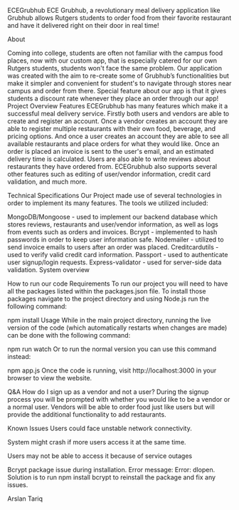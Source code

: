 ECEGrubhub
ECE Grubhub, a revolutionary meal delivery application like Grubhub allows Rutgers students to order food from their favorite restaurant and have it delivered right on their door in real time!

About


Coming into college, students are often not familiar with the campus food places, now with our custom app, that is especially catered for our own Rutgers students, students won't face the same problem. Our application was created with the aim to re-create some of Grubhub’s functionalities but make it simpler and convenient for student's to navigate through stores near campus and order from there. Special feature about our app is that it gives students a discount rate whenever they place an order through our app!
Project Overview
Features
ECEGrubhub has many features which make it a successful meal delivery service. Firstly both users and vendors are able to create and register an account. Once a vendor creates an account they are able to register multiple restaurants with their own food, beverage, and pricing options. And once a user creates an account they are able to see all available restaurants and place orders for what they would like. Once an order is placed an invoice is sent to the user's email, and an estimated delivery time is calculated. Users are also able to write reviews about restaurants they have ordered from. ECEGrubhub also supports several other features such as editing of user/vendor information, credit card validation, and much more.

Technical Specifications
Our Project made use of several technologies in order to implement its many features. The tools we utilized included:

MongoDB/Mongoose - used to implement our backend database which stores reviews, restaurants and user/vendor information, as well as logs from events such as orders and invoices.
Bcrypt - implemented to hash passwords in order to keep user information safe.
Nodemailer - utilized to send invoice emails to users after an order was placed.
Creditcardutils - used to verify valid credit card information.
Passport - used to authenticate user signup/login requests.
Express-validator - used for server-side data validation.
System overview


How to run our code
Requirements
To run our project you will need to have all the packages listed within the packages.json file. To install those packages navigate to the project directory and using Node.js run the following command:

npm install
Usage
While in the main project directory, running the live version of the code (which automatically restarts when changes are made) can be done with the following command:

npm run watch
Or to run the normal version you can use this command instead:

npm app.js
Once the code is running, visit http://localhost:3000 in your browser to view the website.

Q&A
How do I sign up as a vendor and not a user?
During the signup process you will be prompted with whether you would like to be a vendor or a normal user. Vendors will be able to order food just like users but will provide the additional functionality to add restaurants.

Known Issues
Users could face unstable network connectivity.

System might crash if more users access it at the same time.

Users may not be able to access it because of service outages

Bcrypt package issue during installation. Error message: Error: dlopen. Solution is to run npm install bcrypt to reinstall the package and fix any issues.

Arslan Tariq


